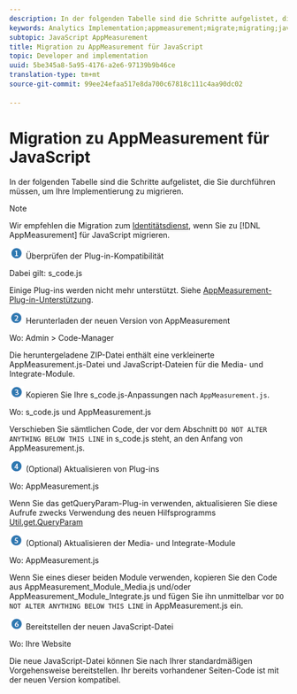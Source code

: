 ```yaml
---
description: In der folgenden Tabelle sind die Schritte aufgelistet, die Sie durchführen müssen, um Ihre Implementierung zu migrieren.
keywords: Analytics Implementation;appmeasurement;migrate;migrating;javascript
subtopic: JavaScript AppMeasurement
title: Migration zu AppMeasurement für JavaScript
topic: Developer and implementation
uuid: 5be345a8-5a95-4176-a2e6-97139b9b46ce
translation-type: tm+mt
source-git-commit: 99ee24efaa517e8da700c67818c111c4aa90dc02

---
```



# Migration zu AppMeasurement für JavaScript

In der folgenden Tabelle sind die Schritte aufgelistet, die Sie durchführen müssen, um Ihre Implementierung zu migrieren.

>[!NOTE]
>
>Wir empfehlen die Migration zum [Identitätsdienst](/help/implement/js-implementation/c-unique-visitors/visid-service.md), wenn Sie zu [!DNL AppMeasurement] für JavaScript migrieren.

![](assets/step1_icon.png) Überprüfen der Plug-in-Kompatibilität

Dabei gilt: s\_code.js

Einige Plug-ins werden nicht mehr unterstützt. Siehe [AppMeasurement-Plug-in-Unterstützung](/help/implement/js-implementation/c-appmeasurement-js/plugins-support.md).

![](assets/step2_icon.png) Herunterladen der neuen Version von AppMeasurement

Wo: Admin &gt; Code-Manager

Die heruntergeladene ZIP-Datei enthält eine verkleinerte AppMeasurement.js-Datei und JavaScript-Dateien für die Media- und Integrate-Module.

![](assets/step3_icon.png) Kopieren Sie Ihre s\_code.js-Anpassungen nach `AppMeasurement.js`.

Wo: s\_code.js und AppMeasurement.js

Verschieben Sie sämtlichen Code, der vor dem Abschnitt `DO NOT ALTER ANYTHING BELOW THIS LINE` in s\_code.js steht, an den Anfang von AppMeasurement.js.

![](assets/step4_icon.png) (Optional) Aktualisieren von Plug-ins

Wo: AppMeasurement.js

Wenn Sie das getQueryParam-Plug-in verwenden, aktualisieren Sie diese Aufrufe zwecks Verwendung des neuen Hilfsprogramms [Util.get.QueryParam](/help/implement/js-implementation/util-getqueryparam.md)

![](assets/step5_icon.png) (Optional) Aktualisieren der Media- und Integrate-Module

Wo: AppMeasurement.js

Wenn Sie eines dieser beiden Module verwenden, kopieren Sie den Code aus AppMeasurement\_Module\_Media.js und/oder AppMeasurement\_Module\_Integrate.js und fügen Sie ihn unmittelbar vor `DO NOT ALTER ANYTHING BELOW THIS LINE` in AppMeasurement.js ein.

![](assets/step6_icon.png) Bereitstellen der neuen JavaScript-Datei

Wo: Ihre Website

Die neue JavaScript-Datei können Sie nach Ihrer standardmäßigen Vorgehensweise bereitstellen. Ihr bereits vorhandener Seiten-Code ist mit der neuen Version kompatibel.
